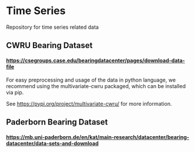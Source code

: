 # Time Series
Repository for time series related data


## CWRU Bearing Dataset

#### https://csegroups.case.edu/bearingdatacenter/pages/download-data-file
For easy preprocessing and usage of the data in python language, we recommend using the multivariate-cwru packaged, which can be installed via pip.


See https://pypi.org/project/multivariate-cwru/ for more information.

## Paderborn Bearing Dataset
#### https://mb.uni-paderborn.de/en/kat/main-research/datacenter/bearing-datacenter/data-sets-and-download
